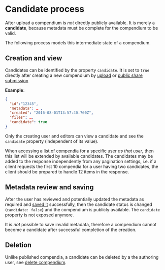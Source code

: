 # Candidate process

After upload a compendium is _not_ directly publicly available.
It is merely a **candidate**, because metadata must be complete for the compendium to be valid.

The following process models this intermediate state of a compendium.

## Creation and view

Candidates can be identified by the property `candidate`.
It is set to `true` directly after creating a new compendium by [upload](upload.md) or [public share submission](public_share.md).

**Example:**

```json
{
  "id":"12345",
  "metadata": … ,
  "created": "2016-08-01T13:57:40.760Z",
  "files": …,
  "candidate": true
}
```

Only the creating user and editors can view a candidate and see the `candidate` property (independent of its value).

When accessing a [list of compendia](view.md#list-compendia) for a specific user _as that user_, then this list will be extended by available candidates.
The candidates may be added to the response independently from any pagination settings, i.e. if a client requests the first 10 compendia for a user having two candidates, the client should be prepared to handle 12 items in the response.

## Metadata review and saving

After the user has reviewed and potentially updated the metadata as required and [saved it](metadata.md#update-metadata) successfully, then the candidate status is changed (`candidate: false`) and the compendium is publicly available.
The `candidate` property is not exposed anymore.

It is _not_ possible to save invalid metadata, therefore a compendium cannot become a candidate after successful completion of the creation.

## Deletion

Unlike published compendia, a candidate can be deleted by a the authoring user, see [delete compendium](delete.md).
